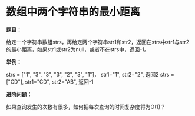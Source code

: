 # 数组中两个字符串的最小距离
[]()

**题目：**

给定一个字符串数组strs，再给定两个字符串str1和str2，返回在strs中str1与str2的最小距离，如果str1或str2为null，或者不在strs中，返回-1。

**举例：**

strs = ["1", "3", "3", "3", "2", "3", "1"]， str1="1", str2="2", 返回2
strs = ["CD"], str1="CD", str2="AB", 返回-1

**进阶问题：**

如果查询发生的次数有很多，如何把每次查询的时间复杂度将为O(1)？